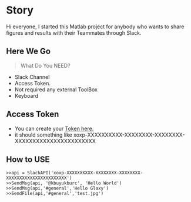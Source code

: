 # Story
 Hi everyone,
  I started this Matlab project for anybody who wants to share figures and results
  with their Teammates through Slack.

## Here We Go
>  What Do You NEED?
  - Slack Channel
  - Access Token.
  - Not required any external ToolBox
  - Keyboard

## Access Token
 - You can create your [Token here.](https://api.slack.com/custom-integrations/legacy-tokens)
 - it should something like xoxp-XXXXXXXXXX-XXXXXXXX-XXXXXXXX-XXXXXXXXXXXXXXXXXXXXXXX

## How to USE
```
>>api = SlackAPI('xoxp-XXXXXXXXXX-XXXXXXXX-XXXXXXXX-XXXXXXXXXXXXXXXXXXXXXXX')
>>SendMsg(api, '@kbuyukburc', 'Hello World')
>>SendMsg(api,'#general','Hello Glaxy')
>>SendFile(api,'#general','test.jpg')
```
